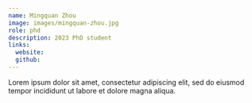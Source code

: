 ```yaml
---
name: Mingquan Zhou
image: images/mingquan-zhou.jpg
role: phd
description: 2023 PhD student
links:
  website: 
  github: 
---
```


Lorem ipsum dolor sit amet, consectetur adipiscing elit, sed do eiusmod tempor incididunt ut labore et dolore magna aliqua.
